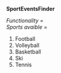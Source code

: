 **SportEventsFinder**

*Functionality* = 
<br>
*Sports avaible* = 
1. Football
2. Volleyball
3. Basketball
4. Ski
5. Tennis

